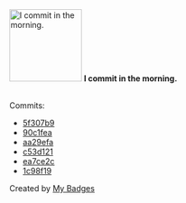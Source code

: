 <img src="https://my-badges.github.io/my-badges/morning-commits.png" alt="I commit in the morning." title="I commit in the morning." width="128">
<strong>I commit in the morning.</strong>
<br><br>

Commits:

- <a href="https://github.com/p0dalirius/FindUncommonShares/commit/5f307b99a96552a4c5ddad6a1045657a9c008791">5f307b9</a>
- <a href="https://github.com/p0dalirius/smbclient-ng/commit/90c1fea22b4a31b425464df957ceefde3bbbd5bc">90c1fea</a>
- <a href="https://github.com/p0dalirius/smbclient-ng/commit/aa29efa3c719c10c63bbaf5495821b4b0da4aac6">aa29efa</a>
- <a href="https://github.com/p0dalirius/smbclient-ng/commit/c53d1215c427d01de6b4987b94365ef524c8da8a">c53d121</a>
- <a href="https://github.com/p0dalirius/p0dalirius/commit/ea7ce2c07f1e1650438848fe8537e57217995561">ea7ce2c</a>
- <a href="https://github.com/p0dalirius/p0dalirius/commit/1c98f190d3c26ce5606e53c2c7525d9765669a80">1c98f19</a>


Created by <a href="https://github.com/my-badges/my-badges">My Badges</a>